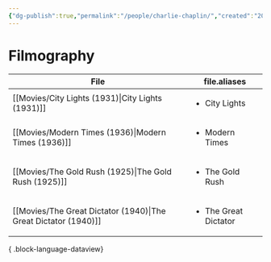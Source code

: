 ```yaml
---
{"dg-publish":true,"permalink":"/people/charlie-chaplin/","created":"2024-04-09","updated":"2025-03-13"}
---
```



# Filmography

| File                                                               | file.aliases                         |
| ------------------------------------------------------------------ | ------------------------------------ |
| [[Movies/City Lights (1931)\|City Lights (1931)]]               | <ul><li>City Lights</li></ul>        |
| [[Movies/Modern Times (1936)\|Modern Times (1936)]]             | <ul><li>Modern Times</li></ul>       |
| [[Movies/The Gold Rush (1925)\|The Gold Rush (1925)]]           | <ul><li>The Gold Rush</li></ul>      |
| [[Movies/The Great Dictator (1940)\|The Great Dictator (1940)]] | <ul><li>The Great Dictator</li></ul> |

{ .block-language-dataview}
